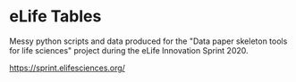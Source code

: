 # eLife Tables

Messy python scripts and data produced for the
"Data paper skeleton tools for life sciences" project
during the eLife Innovation Sprint 2020.

https://sprint.elifesciences.org/
